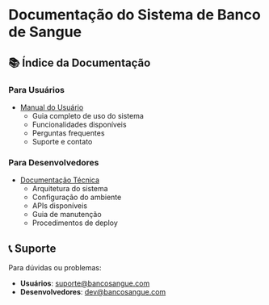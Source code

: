 # Documentação do Sistema de Banco de Sangue

## 📚 Índice da Documentação

### Para Usuários
- [Manual do Usuário](./MANUAL_USUARIO.md)
  - Guia completo de uso do sistema
  - Funcionalidades disponíveis
  - Perguntas frequentes
  - Suporte e contato

### Para Desenvolvedores
- [Documentação Técnica](./DOCUMENTACAO_TECNICA.md)
  - Arquitetura do sistema
  - Configuração do ambiente
  - APIs disponíveis
  - Guia de manutenção
  - Procedimentos de deploy

## 📞 Suporte

Para dúvidas ou problemas:
- **Usuários**: suporte@bancosangue.com
- **Desenvolvedores**: dev@bancosangue.com
